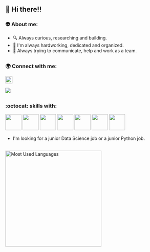 ## :wave: Hi there!!
### 👽 About me:
- :mag: Always curious, researching and building.
- :memo: I'm always hardworking, dedicated and organized.
- :ant: Always trying to communicate, help and work as a team.

##

### :earth_africa: Connect with me:

[<img src="https://img.shields.io/badge/-LinkedIn-blue?style=flat-square&logo=Linkedin&logoColor=white&link=https://www.linkedin.com/in/brunoportugalcode" height="22" title="LinkedIn" />](https://www.linkedin.com/in/brunoportugalcode/)

<a href="https://medium.com/@bruno.portugal/about-me-e280f0ac2eda">
  <img src="https://img.shields.io/badge/Medium-12100E?style=for-the-badge&logo=medium&logoColor=white">
</a>

##

### :octocat: skills with:


<img width='50' height='50' src="https://cdn.jsdelivr.net/gh/devicons/devicon/icons/python/python-original-wordmark.svg" />  <img width='50' height='50' src="https://cdn.jsdelivr.net/gh/devicons/devicon/icons/django/django-plain.svg" />  <img width='50' height='50' src="https://cdn.jsdelivr.net/gh/devicons/devicon/icons/pandas/pandas-original-wordmark.svg" /> <img width='50' height='50' src="https://cdn.jsdelivr.net/gh/devicons/devicon/icons/numpy/numpy-original-wordmark.svg" /> <img width='50' height='50' src="https://cdn.jsdelivr.net/gh/devicons/devicon/icons/wordpress/wordpress-original.svg" /> <img width='50' height='50' src="https://cdn.jsdelivr.net/gh/devicons/devicon/icons/postgresql/postgresql-original-wordmark.svg" /> <img width='50' height='50' src="https://cdn.jsdelivr.net/gh/devicons/devicon/icons/sqlite/sqlite-original-wordmark.svg" />
          
          
          
- I'm looking for a junior Data Science job or a junior Python job.


##
           
<img title="Most Used Languages" align="left" heigth="300" width="300" src="https://github-readme-stats.vercel.app/api/top-langs/?username=PortugalBR&layout=compact&theme=dark"
/>
